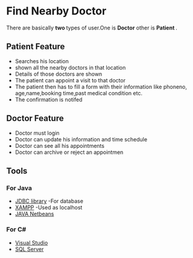 # Find Nearby Doctor
There are basically <b> two </b> types of user.One is <b>Doctor</b> other is <b>Patient </b> . 

## Patient Feature

* Searches his location
* shown all the nearby doctors in that location
* Details of those doctors are shown
* The patient can appoint a visit to that doctor
* The patient then has to fill a form with their information like phoneno, age,name,booking time,past medical condition etc.
* The confirmation is notifed

## Doctor Feature

* Doctor must login
* Doctor can update his information and time schedule
* Doctor can see all his appointments
* Doctor can archive or reject an appointmen 


## Tools

### For Java
* [JDBC library](https://docs.oracle.com/javase/8/docs/technotes/guides/jdbc/) -For database
* [XAMPP](https://www.apachefriends.org/download.html)  -Used as localhost
* [JAVA Netbeans](https://netbeans.apache.org/download/)

### For C#
* [Visual Studio](https://visualstudio.microsoft.com/)
* [SQL Server](https://www.microsoft.com/en-us/sql-server/sql-server-downloads)


